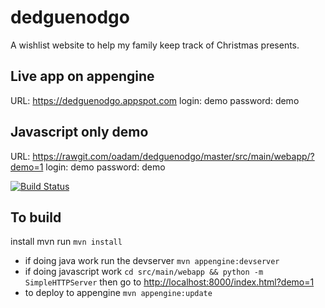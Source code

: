 dedguenodgo
===========

A wishlist website to help my family keep track of Christmas presents.

## Live app on appengine
URL: https://dedguenodgo.appspot.com
login: demo
password: demo

## Javascript only demo
URL: https://rawgit.com/oadam/dedguenodgo/master/src/main/webapp/?demo=1
login: demo
password: demo

[![Build Status](https://drone.io/github.com/oadam/dedguenodgo/status.png)](https://drone.io/github.com/oadam/dedguenodgo/latest)

To build
--------
install mvn
run `mvn install`

- if doing java work run the devserver `mvn appengine:devserver`
- if doing javascript work `cd src/main/webapp && python -m SimpleHTTPServer` then go to [http://localhost:8000/index.html?demo=1]()
- to deploy to appengine `mvn appengine:update`
